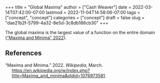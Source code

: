 +++
title = "Global Maxima"
author = ["Cash Weaver"]
date = 2022-03-14T07:42:00-07:00
lastmod = 2022-11-04T14:58:06-07:00
tags = ["concept", "concept"]
categories = ["concept"]
draft = false
slug = "dae21b2f-5799-4a32-8e5d-3c8db186cb30"
+++

The global maxima is the largest value of a function on the entire domain (<a href="#citeproc_bib_item_1">“Maxima and Minima” 2022</a>).

## References

<style>.csl-entry{text-indent: -1.5em; margin-left: 1.5em;}</style><div class="csl-bib-body">
  <div class="csl-entry"><a id="citeproc_bib_item_1"></a>“Maxima and Minima.” 2022. <i>Wikipedia</i>, March. <a href="https://en.wikipedia.org/w/index.php?title=Maxima_and_minima&oldid=1076973581">https://en.wikipedia.org/w/index.php?title=Maxima_and_minima&#38;oldid=1076973581</a>.</div>
</div>
